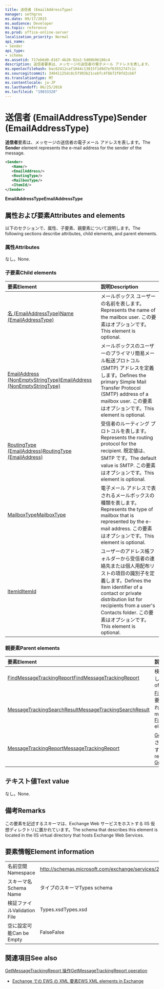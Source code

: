 ```yaml
---
title: 送信者 (EmailAddressType)
manager: sethgros
ms.date: 09/17/2015
ms.audience: Developer
ms.topic: reference
ms.prod: office-online-server
localization_priority: Normal
api_name:
- Sender
api_type:
- schema
ms.assetid: 717eb6d0-d167-4b20-92e2-5d08b96186c4
description: 送信者要素は、メッセージの送信者の電子メール アドレスを表します。
ms.openlocfilehash: bac62412caf1044c13015f1d9d7ef63552747c1c
ms.sourcegitcommit: 34041125dc8c5f993b21cebfc4f8b72f0fd2cb6f
ms.translationtype: MT
ms.contentlocale: ja-JP
ms.lasthandoff: 06/25/2018
ms.locfileid: "19833320"
---
```

# <a name="sender-emailaddresstype"></a><span data-ttu-id="6e724-103">送信者 (EmailAddressType)</span><span class="sxs-lookup"><span data-stu-id="6e724-103">Sender (EmailAddressType)</span></span>

<span data-ttu-id="6e724-104">**送信者**要素は、メッセージの送信者の電子メール アドレスを表します。</span><span class="sxs-lookup"><span data-stu-id="6e724-104">The **Sender** element represents the e-mail address for the sender of the message.</span></span> 
  
```XML
<Sender>
   <Name/>
   <EmailAddress/>
   <RoutingType/>
   <MailboxType/>
   <ItemId/>
</Sender>
```

 <span data-ttu-id="6e724-105">**EmailAddressType**</span><span class="sxs-lookup"><span data-stu-id="6e724-105">**EmailAddressType**</span></span>
## <a name="attributes-and-elements"></a><span data-ttu-id="6e724-106">属性および要素</span><span class="sxs-lookup"><span data-stu-id="6e724-106">Attributes and elements</span></span>

<span data-ttu-id="6e724-107">以下のセクションで、属性、子要素、親要素について説明します。</span><span class="sxs-lookup"><span data-stu-id="6e724-107">The following sections describe attributes, child elements, and parent elements.</span></span>
  
### <a name="attributes"></a><span data-ttu-id="6e724-108">属性</span><span class="sxs-lookup"><span data-stu-id="6e724-108">Attributes</span></span>

<span data-ttu-id="6e724-109">なし。</span><span class="sxs-lookup"><span data-stu-id="6e724-109">None.</span></span>
  
### <a name="child-elements"></a><span data-ttu-id="6e724-110">子要素</span><span class="sxs-lookup"><span data-stu-id="6e724-110">Child elements</span></span>

|<span data-ttu-id="6e724-111">**要素**</span><span class="sxs-lookup"><span data-stu-id="6e724-111">**Element**</span></span>|<span data-ttu-id="6e724-112">**説明**</span><span class="sxs-lookup"><span data-stu-id="6e724-112">**Description**</span></span>|
|:-----|:-----|
|[<span data-ttu-id="6e724-113">名 (EmailAddressType)</span><span class="sxs-lookup"><span data-stu-id="6e724-113">Name (EmailAddressType)</span></span>](name-emailaddresstype.md) <br/> |<span data-ttu-id="6e724-114">メールボックス ユーザーの名前を表します。</span><span class="sxs-lookup"><span data-stu-id="6e724-114">Represents the name of the mailbox user.</span></span> <span data-ttu-id="6e724-115">この要素はオプションです。</span><span class="sxs-lookup"><span data-stu-id="6e724-115">This element is optional.</span></span>  <br/> |
|[<span data-ttu-id="6e724-116">EmailAddress (NonEmptyStringType)</span><span class="sxs-lookup"><span data-stu-id="6e724-116">EmailAddress (NonEmptyStringType)</span></span>](emailaddress-nonemptystringtype.md) <br/> |<span data-ttu-id="6e724-117">メールボックスのユーザーのプライマリ簡易メール転送プロトコル (SMTP) アドレスを定義します。</span><span class="sxs-lookup"><span data-stu-id="6e724-117">Defines the primary Simple Mail Transfer Protocol (SMTP) address of a mailbox user.</span></span> <span data-ttu-id="6e724-118">この要素はオプションです。</span><span class="sxs-lookup"><span data-stu-id="6e724-118">This element is optional.</span></span>  <br/> |
|[<span data-ttu-id="6e724-119">RoutingType (EmailAddress)</span><span class="sxs-lookup"><span data-stu-id="6e724-119">RoutingType (EmailAddress)</span></span>](routingtype-emailaddress.md) <br/> |<span data-ttu-id="6e724-120">受信者のルーティング プロトコルを表します。</span><span class="sxs-lookup"><span data-stu-id="6e724-120">Represents the routing protocol for the recipient.</span></span> <span data-ttu-id="6e724-121">既定値は、SMTP です。</span><span class="sxs-lookup"><span data-stu-id="6e724-121">The default value is SMTP.</span></span> <span data-ttu-id="6e724-122">この要素はオプションです。</span><span class="sxs-lookup"><span data-stu-id="6e724-122">This element is optional.</span></span>  <br/> |
|[<span data-ttu-id="6e724-123">MailboxType</span><span class="sxs-lookup"><span data-stu-id="6e724-123">MailboxType</span></span>](mailboxtype.md) <br/> |<span data-ttu-id="6e724-124">電子メール アドレスで表されるメールボックスの種類を表します。</span><span class="sxs-lookup"><span data-stu-id="6e724-124">Represents the type of mailbox that is represented by the e-mail address.</span></span> <span data-ttu-id="6e724-125">この要素はオプションです。</span><span class="sxs-lookup"><span data-stu-id="6e724-125">This element is optional.</span></span>  <br/> |
|[<span data-ttu-id="6e724-126">ItemId</span><span class="sxs-lookup"><span data-stu-id="6e724-126">ItemId</span></span>](itemid.md) <br/> |<span data-ttu-id="6e724-127">ユーザーのアドレス帳フォルダーから受信者の連絡先または個人用配布リストの項目の識別子を定義します。</span><span class="sxs-lookup"><span data-stu-id="6e724-127">Defines the item identifier of a contact or private distribution list for recipients from a user's Contacts folder.</span></span> <span data-ttu-id="6e724-128">この要素はオプションです。</span><span class="sxs-lookup"><span data-stu-id="6e724-128">This element is optional.</span></span>  <br/> |
   
### <a name="parent-elements"></a><span data-ttu-id="6e724-129">親要素</span><span class="sxs-lookup"><span data-stu-id="6e724-129">Parent elements</span></span>

|<span data-ttu-id="6e724-130">**要素**</span><span class="sxs-lookup"><span data-stu-id="6e724-130">**Element**</span></span>|<span data-ttu-id="6e724-131">**説明**</span><span class="sxs-lookup"><span data-stu-id="6e724-131">**Description**</span></span>|
|:-----|:-----|
|[<span data-ttu-id="6e724-132">FindMessageTrackingReport</span><span class="sxs-lookup"><span data-stu-id="6e724-132">FindMessageTrackingReport</span></span>](findmessagetrackingreport.md) <br/> |<span data-ttu-id="6e724-133">検索するメッセージの種類の条件を指定します。</span><span class="sxs-lookup"><span data-stu-id="6e724-133">Specifies criteria for the types of messages to find.</span></span>  <br/> |
|[<span data-ttu-id="6e724-134">MessageTrackingSearchResult</span><span class="sxs-lookup"><span data-stu-id="6e724-134">MessageTrackingSearchResult</span></span>](messagetrackingsearchresult.md) <br/> |<span data-ttu-id="6e724-135">[FindMessageTrackingReportResponse](findmessagetrackingreportresponse.md)要素の 1 つのメッセージの結果が含まれています。</span><span class="sxs-lookup"><span data-stu-id="6e724-135">Contains a single message result for a [FindMessageTrackingReportResponse](findmessagetrackingreportresponse.md) element.</span></span>  <br/> |
|[<span data-ttu-id="6e724-136">MessageTrackingReport</span><span class="sxs-lookup"><span data-stu-id="6e724-136">MessageTrackingReport</span></span>](messagetrackingreport.md) <br/> |<span data-ttu-id="6e724-137">[GetMessageTrackingReport 操作](getmessagetrackingreport-operation.md)で返される 1 つのメッセージが含まれています。</span><span class="sxs-lookup"><span data-stu-id="6e724-137">Contains a single message that is returned in a [GetMessageTrackingReport operation](getmessagetrackingreport-operation.md).</span></span>  <br/> |
   
## <a name="text-value"></a><span data-ttu-id="6e724-138">テキスト値</span><span class="sxs-lookup"><span data-stu-id="6e724-138">Text value</span></span>

<span data-ttu-id="6e724-139">なし。</span><span class="sxs-lookup"><span data-stu-id="6e724-139">None.</span></span>
  
## <a name="remarks"></a><span data-ttu-id="6e724-140">備考</span><span class="sxs-lookup"><span data-stu-id="6e724-140">Remarks</span></span>

<span data-ttu-id="6e724-141">この要素を記述するスキーマは、Exchange Web サービスをホストする IIS 仮想ディレクトリに置かれています。</span><span class="sxs-lookup"><span data-stu-id="6e724-141">The schema that describes this element is located in the IIS virtual directory that hosts Exchange Web Services.</span></span>
  
## <a name="element-information"></a><span data-ttu-id="6e724-142">要素情報</span><span class="sxs-lookup"><span data-stu-id="6e724-142">Element information</span></span>

|||
|:-----|:-----|
|<span data-ttu-id="6e724-143">名前空間</span><span class="sxs-lookup"><span data-stu-id="6e724-143">Namespace</span></span>  <br/> |http://schemas.microsoft.com/exchange/services/2006/types  <br/> |
|<span data-ttu-id="6e724-144">スキーマ名</span><span class="sxs-lookup"><span data-stu-id="6e724-144">Schema Name</span></span>  <br/> |<span data-ttu-id="6e724-145">タイプのスキーマ</span><span class="sxs-lookup"><span data-stu-id="6e724-145">Types schema</span></span>  <br/> |
|<span data-ttu-id="6e724-146">検証ファイル</span><span class="sxs-lookup"><span data-stu-id="6e724-146">Validation File</span></span>  <br/> |<span data-ttu-id="6e724-147">Types.xsd</span><span class="sxs-lookup"><span data-stu-id="6e724-147">Types.xsd</span></span>  <br/> |
|<span data-ttu-id="6e724-148">空に設定可能</span><span class="sxs-lookup"><span data-stu-id="6e724-148">Can be Empty</span></span>  <br/> |<span data-ttu-id="6e724-149">False</span><span class="sxs-lookup"><span data-stu-id="6e724-149">False</span></span>  <br/> |
   
## <a name="see-also"></a><span data-ttu-id="6e724-150">関連項目</span><span class="sxs-lookup"><span data-stu-id="6e724-150">See also</span></span>



[<span data-ttu-id="6e724-151">GetMessageTrackingReport 操作</span><span class="sxs-lookup"><span data-stu-id="6e724-151">GetMessageTrackingReport operation</span></span>](getmessagetrackingreport-operation.md)


- [<span data-ttu-id="6e724-152">Exchange での EWS の XML 要素</span><span class="sxs-lookup"><span data-stu-id="6e724-152">EWS XML elements in Exchange</span></span>](ews-xml-elements-in-exchange.md)

